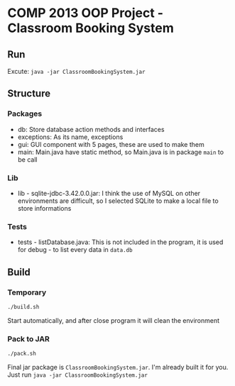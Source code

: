 # COMP 2013 OOP Project - Classroom Booking System
## Run
Excute: `java -jar ClassroomBookingSystem.jar`

## Structure
### Packages
* db: Store database action methods and interfaces
* exceptions: As its name, exceptions
* gui: GUI component with 5 pages, these are used to make them
* main: Main.java have static method, so Main.java is in package `main` to be call

### Lib
* lib - sqlite-jdbc-3.42.0.0.jar: I think the use of MySQL on other environments are difficult, so I selected SQLite to make a local file to store informations

### Tests
* tests - listDatabase.java: This is not included in the program, it is used for debug - to list every data in `data.db`

## Build
### Temporary
```bash
./build.sh
```
Start automatically, and after close program it will clean the environment

### Pack to JAR
```bash
./pack.sh
```
Final jar package is `ClassroomBookingSystem.jar`. I'm already built it for you. Just run `java -jar ClassroomBookingSystem.jar`